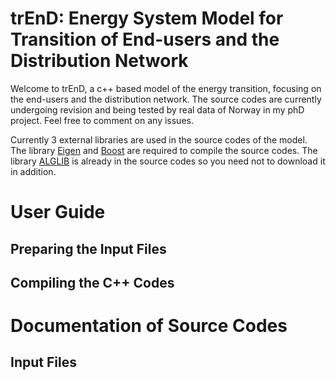 # trEnD: Energy System Model for Transition of End-users and the Distribution Network
Welcome to trEnD, a c++ based model of the energy transition, focusing on the end-users and the distribution network. The source codes are currently undergoing revision and being tested by real data of Norway in my phD project. Feel free to comment on any issues.

Currently 3 external libraries are used in the source codes of the model. The library [Eigen](https://eigen.tuxfamily.org/index.php?title=Main_Page) and [Boost](https://www.boost.org/) are required to compile the source codes. The library [ALGLIB](https://www.alglib.net/) is already in the source codes so you need not to download it in addition.

# User Guide
## Preparing the Input Files

## Compiling the C++ Codes

# Documentation of Source Codes
## Input Files

